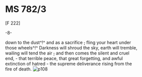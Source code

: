 # MS 782/3

[F 222]

-8-

down to the dust^!^ and as a sacrifice ~~,~~ fling your heart under \
those wheels^!^ Darkness will shroud the sky, earth will tremble, \
wailing will tend the air ~~,~~ and then comes the silent and cruel \
end, - that terrible peace, that great forgetting, and awful \
extinction of hatred - the supreme deliverance rising from the \
fire of death. 
![p108](MS782_3-108.jpg)
